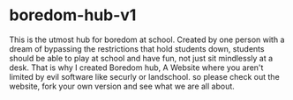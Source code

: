 # boredom-hub-v1
This is the utmost hub for boredom at school.
Created by one person with a dream of bypassing the restrictions that hold students down, students should be able to play at school and have fun, not just sit mindlessly at a desk. That is why I created Boredom hub, A Website where you aren't limited by evil software like securly or landschool.
so please check out the website, fork your own version and see what we are all about.
